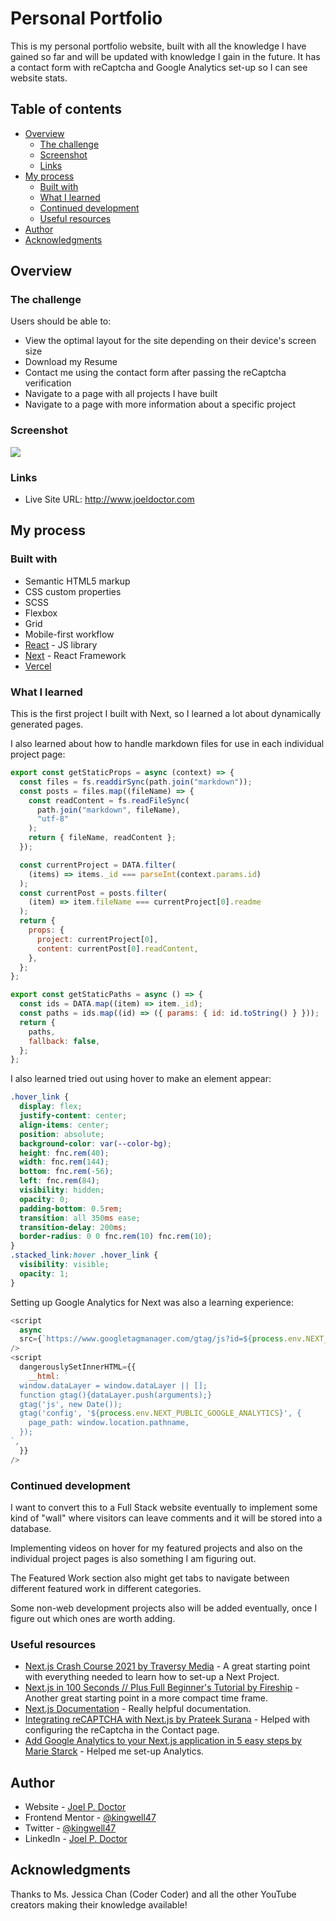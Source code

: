 # Personal Portfolio

This is my personal portfolio website, built with all the knowledge I have gained so far and will be updated with knowledge I gain in the future. It has a contact form with reCaptcha and Google Analytics set-up so I can see website stats.

## Table of contents

- [Overview](#overview)
  - [The challenge](#the-challenge)
  - [Screenshot](#screenshot)
  - [Links](#links)
- [My process](#my-process)
  - [Built with](#built-with)
  - [What I learned](#what-i-learned)
  - [Continued development](#continued-development)
  - [Useful resources](#useful-resources)
- [Author](#author)
- [Acknowledgments](#acknowledgments)

## Overview

### The challenge

Users should be able to:

- View the optimal layout for the site depending on their device's screen size
- Download my Resume
- Contact me using the contact form after passing the reCaptcha verification
- Navigate to a page with all projects I have built
- Navigate to a page with more information about a specific project

### Screenshot

![](./screenshot.jpeg)

### Links

- Live Site URL: http://www.joeldoctor.com

## My process

### Built with

- Semantic HTML5 markup
- CSS custom properties
- SCSS
- Flexbox
- Grid
- Mobile-first workflow
- [React](https://reactjs.org/) - JS library
- [Next](https://nextjs.org/) - React Framework
- [Vercel](https://vercel.com/)

### What I learned

This is the first project I built with Next, so I learned a lot about dynamically generated pages.

I also learned about how to handle markdown files for use in each individual project page:

```js
export const getStaticProps = async (context) => {
  const files = fs.readdirSync(path.join("markdown"));
  const posts = files.map((fileName) => {
    const readContent = fs.readFileSync(
      path.join("markdown", fileName),
      "utf-8"
    );
    return { fileName, readContent };
  });

  const currentProject = DATA.filter(
    (items) => items._id === parseInt(context.params.id)
  );
  const currentPost = posts.filter(
    (item) => item.fileName === currentProject[0].readme
  );
  return {
    props: {
      project: currentProject[0],
      content: currentPost[0].readContent,
    },
  };
};

export const getStaticPaths = async () => {
  const ids = DATA.map((item) => item._id);
  const paths = ids.map((id) => ({ params: { id: id.toString() } }));
  return {
    paths,
    fallback: false,
  };
};
```

I also learned tried out using hover to make an element appear:

```scss
.hover_link {
  display: flex;
  justify-content: center;
  align-items: center;
  position: absolute;
  background-color: var(--color-bg);
  height: fnc.rem(40);
  width: fnc.rem(144);
  bottom: fnc.rem(-56);
  left: fnc.rem(84);
  visibility: hidden;
  opacity: 0;
  padding-bottom: 0.5rem;
  transition: all 350ms ease;
  transition-delay: 200ms;
  border-radius: 0 0 fnc.rem(10) fnc.rem(10);
}
.stacked_link:hover .hover_link {
  visibility: visible;
  opacity: 1;
}
```

Setting up Google Analytics for Next was also a learning experience:

```js
<script
  async
  src={`https://www.googletagmanager.com/gtag/js?id=${process.env.NEXT_PUBLIC_GOOGLE_ANALYTICS}`}
/>
<script
  dangerouslySetInnerHTML={{
    __html: `
  window.dataLayer = window.dataLayer || [];
  function gtag(){dataLayer.push(arguments);}
  gtag('js', new Date());
  gtag('config', '${process.env.NEXT_PUBLIC_GOOGLE_ANALYTICS}', {
    page_path: window.location.pathname,
  });
`,
  }}
/>
```

### Continued development

I want to convert this to a Full Stack website eventually to implement some kind of "wall" where visitors can leave comments and it will be stored into a database.

Implementing videos on hover for my featured projects and also on the individual project pages is also something I am figuring out.

The Featured Work section also might get tabs to navigate between different featured work in different categories.

Some non-web development projects also will be added eventually, once I figure out which ones are worth adding.

### Useful resources

- [Next.js Crash Course 2021 by Traversy Media](https://youtu.be/mTz0GXj8NN0) - A great starting point with everything needed to learn how to set-up a Next Project.
- [Next.js in 100 Seconds // Plus Full Beginner's Tutorial by Fireship](https://youtu.be/Sklc_fQBmcs) - Another great starting point in a more compact time frame.
- [Next.js Documentation](https://nextjs.org/docs) - Really helpful documentation.
- [Integrating reCAPTCHA with Next.js by Prateek Surana](https://prateeksurana.me/blog/integrating-recaptcha-with-next) - Helped with configuring the reCaptcha in the Contact page.
- [Add Google Analytics to your Next.js application in 5 easy steps by Marie Starck](https://mariestarck.com/add-google-analytics-to-your-next-js-application-in-5-easy-steps/) - Helped me set-up Analytics.

## Author

- Website - [Joel P. Doctor](https://www.joeldoctor.com)
- Frontend Mentor - [@kingwell47](https://www.frontendmentor.io/profile/kingwell47)
- Twitter - [@kingwell47](https://www.twitter.com/kingwell47)
- LinkedIn - [Joel P. Doctor](https://www.linkedin.com/in/joel-d-05854919/)

## Acknowledgments

Thanks to Ms. Jessica Chan (Coder Coder) and all the other YouTube creators making their knowledge available!

